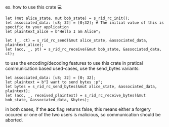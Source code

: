 ex. how to use this crate 💻 
```
let (mut alice_state, mut bob_state) = s_rid_rc_init();
let associated_data: [u8; 32] = [0;32]; # The initial value of this is specific to your application
let plaintext_alice = b"Hello I am Alice";

let (_, ct) = s_rid_rc_send(&mut alice_state, &associated_data, plaintext_alice);
let (acc, _, pt) = s_rid_rc_receive(&mut bob_state, &associated_data, ct);
```
to use the encoding/decoding features to use this crate in pratical communication based used-cases, use the send_bytes variants:
```
let associated_data: [u8; 32] = [0; 32];
let plaintext = b"I want to send bytes :p";
let bytes = s_rid_rc_send_bytes(&mut alice_state, &associated_data, plaintext);
let (acc, _, received_plaintext) = s_rid_rc_receive_bytes(&mut bob_state, &associated_data, &bytes);
```

in both cases, if the **acc** flag returns false, this means either a forgery occured or one of the two users is malicious, so communication should be aborted.
